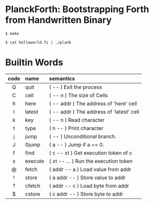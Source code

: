 # PlanckForth: Bootstrapping Forth from Handwritten Binary

```
$ make
```


```
$ cat helloworld.fs | ./plank
```

# Builtin Words

| code | name     | semantics                                 |
|:----:|:---------|:------------------------------------------|
| Q    | quit     | ( -- ) Exit the process                   |
| C    | cell     | ( -- n ) The size of Cells                |
| h    | here     | ( -- addr ) The address of 'here' cell    |
| l    | latest   | ( -- addr ) The address of 'latest' cell  |
| k    | key      | ( -- n ) Read character                   |
| t    | type     | ( n -- ) Print character                  |
| j    | jump     | ( -- ) Unconditional branch.              |
| J    | 0jump    | ( a -- ) Jump if a == 0.                  |
| f    | find     | ( c -- xt ) Get execution token of c      |
| x    | execute  | ( xt -- ... ) Run the execution token     |
| @    | fetch    | ( addr -- a ) Load value from addr        |
| !    | store    | ( a addr -- ) Store value to addr         |
| ?    | cfetch   | ( addr -- c ) Load byte from addr         |
| $    | cstore   | ( c addr -- ) Store byte to addr          |
